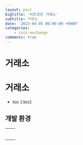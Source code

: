 ```yaml
---
layout: post
bigtitle: '비트코인 거래소'
subtitle: 거래소
date: '2023-04-05 00:00:00 +0900'
categories:
    - coin-exchange
comments: true
---
```


# 거래소

# 거래소
* toc
{:toc}


## 개발 환경

|     |     |
|-----|-----|
|     |     |
|     |     |
|     |     |
|     |     |
|     |     |
|     |     |
